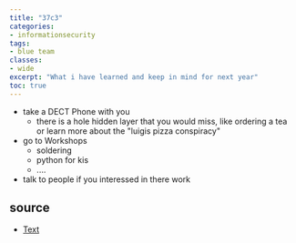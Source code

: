 ```yaml
---
title: "37c3"
categories: 
- informationsecurity
tags:
- blue team
classes: 
- wide
excerpt: "What i have learned and keep in mind for next year" 
toc: true
--- 
```


* take a DECT Phone with you
    * there is a hole hidden layer that you would miss, like ordering a tea or learn more about the "luigis pizza conspiracy"
* go to Workshops
    * soldering
    * python for kis
    * ....
* talk to people if you interessed in there work

## source

* [Text][def]

[def]: https://steh.github.io
